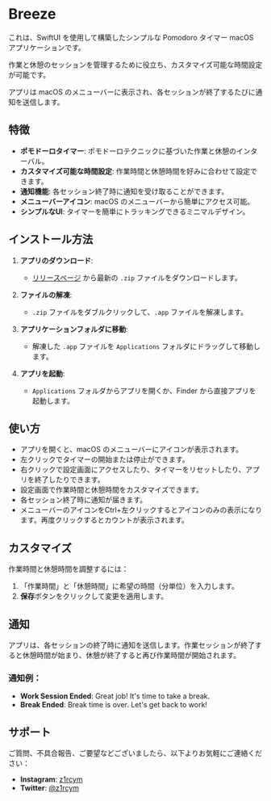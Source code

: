 # Breeze

これは、SwiftUI を使用して構築したシンプルな Pomodoro タイマー macOS アプリケーションです。

作業と休憩のセッションを管理するために役立ち、カスタマイズ可能な時間設定が可能です。

アプリは macOS のメニューバーに表示され、各セッションが終了するたびに通知を送信します。

## 特徴

- **ポモドーロタイマー**: ポモドーロテクニックに基づいた作業と休憩のインターバル。
- **カスタマイズ可能な時間設定**: 作業時間と休憩時間を好みに合わせて設定できます。
- **通知機能**: 各セッション終了時に通知を受け取ることができます。
- **メニューバーアイコン**: macOS のメニューバーから簡単にアクセス可能。
- **シンプルなUI**: タイマーを簡単にトラッキングできるミニマルデザイン。

## インストール方法

1. **アプリのダウンロード**:
   - [リリースページ](https://github.com/z1rcym/PomodoroTimer) から最新の `.zip` ファイルをダウンロードします。

2. **ファイルの解凍**:
   - `.zip` ファイルをダブルクリックして、`.app` ファイルを解凍します。

3. **アプリケーションフォルダに移動**:
   - 解凍した `.app` ファイルを `Applications` フォルダにドラッグして移動します。

4. **アプリを起動**:
   - `Applications` フォルダからアプリを開くか、Finder から直接アプリを起動します。

## 使い方

- アプリを開くと、macOS のメニューバーにアイコンが表示されます。
- 左クリックでタイマーの開始または停止ができます。
- 右クリックで設定画面にアクセスしたり、タイマーをリセットしたり、アプリを終了したりできます。
- 設定画面で作業時間と休憩時間をカスタマイズできます。
- 各セッション終了時に通知が届きます。
- メニューバーのアイコンをCtrl+左クリックするとアイコンのみの表示になります。再度クリックするとカウントが表示されます。

## カスタマイズ

作業時間と休憩時間を調整するには：
1. 「作業時間」と「休憩時間」に希望の時間（分単位）を入力します。
2. **保存**ボタンをクリックして変更を適用します。

## 通知

アプリは、各セッションの終了時に通知を送信します。作業セッションが終了すると休憩時間が始まり、休憩が終了すると再び作業時間が開始されます。

### 通知例：
- **Work Session Ended**: Great job! It's time to take a break.
- **Break Ended**: Break time is over. Let's get back to work!


## サポート
ご質問、不具合報告、ご要望などございましたら、以下よりお気軽にご連絡ください：

- **Instagram**: [z1rcym](https://www.instagram.com/z1rcym)
- **Twitter**: [@z1rcym](https://twitter.com/z1rcym)
